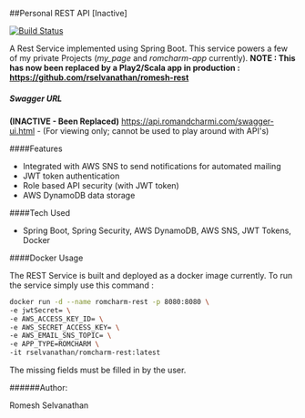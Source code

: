 ##Personal REST API [Inactive]

[![Build Status](https://travis-ci.org/rselvanathan/romcharm-rest.svg?branch=master)](https://travis-ci.org/rselvanathan/romcharm-rest)

A Rest Service implemented using Spring Boot. This service powers a few of my private Projects (_my_page_ and _romcharm-app_ 
currently). **NOTE : This has now been replaced by a Play2/Scala app in production : https://github.com/rselvanathan/romesh-rest**

##### Swagger URL 
**(INACTIVE - Been Replaced)** https://api.romandcharmi.com/swagger-ui.html - 
(For viewing only; cannot be used to play around with API's)

####Features
 - Integrated with AWS SNS to send notifications for automated mailing
 - JWT token authentication
 - Role based API security (with JWT token)
 - AWS DynamoDB data storage
 
####Tech Used 
 - Spring Boot, Spring Security, AWS DynamoDB, AWS SNS, JWT Tokens, Docker
 
####Docker Usage

The REST Service is built and deployed as a docker image currently. To run the service simply use
this command :

```bash
docker run -d --name romcharm-rest -p 8080:8080 \
-e jwtSecret= \
-e AWS_ACCESS_KEY_ID= \
-e AWS_SECRET_ACCESS_KEY= \
-e AWS_EMAIL_SNS_TOPIC= \
-e APP_TYPE=ROMCHARM \
-it rselvanathan/romcharm-rest:latest
```

The missing fields must be filled in by the user.

######Author:

Romesh Selvanathan